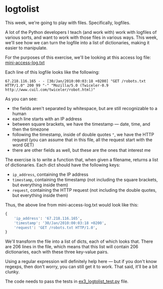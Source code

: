# logtolist

This week, we're going to play with files. Specifically, logfiles.

A lot of the Python developers I teach (and work with) work with logfiles of various sorts, and want to work with those files in various ways. This week, we'll see how we can turn the logfile into a list of dictionaries, making it easier to manipulate.

For the purposes of this exercise, we'll be looking at this access log file: [mini-access-log.txt](mini-access-log.txt)

Each line of this logfile looks like the following:

```
67.218.116.165 - - [30/Jan/2010:00:03:18 +0200] "GET /robots.txt HTTP/1.0" 200 99 "-" "Mozilla/5.0 (Twiceler-0.9 http://www.cuil.com/twiceler/robot.html)"
```

As you can see:
- the fields aren't separated by whitespace, but are still recognizable to a human
- each line starts with an IP address
- between square brackets, we have the timestamp — date, time, and then the timezone
- following the timestamp, inside of double quotes `"`, we have the HTTP request (you can assume that in this file, all the request start with the word GET)
- there are other fields as well, but these are the ones that interest me

The exercise is to write a function that, when given a filename, returns a list of dictionaries. Each dict should have the following keys:
- `ip_address`, containing the IP address
- `timestamp`, containing the timestamp (not including the square brackets, but everything inside them)
- `request`, containing the HTTP request (not including the double quotes, but everything inside them)

Thus, the above line from mini-access-log.txt would look like this:

```python
{
    'ip_address': '67.218.116.165',
    'timestamp': '30/Jan/2010:00:03:18 +0200',
    'request': 'GET /robots.txt HTTP/1.0',
}
```

We'll transform the file into a list of dicts, each of which looks that. There are 206 lines in the file, which means that this list will contain 206 dictionaries, each with these three key-value pairs.

Using a regular expression will definitely help here — but if you don't know regexps, then don't worry, you can still get it to work. That said, it'll be a bit clunky.

The code needs to pass the tests in [ex3_logtolist_test.py](ex3_logtolist_test.py) file.
